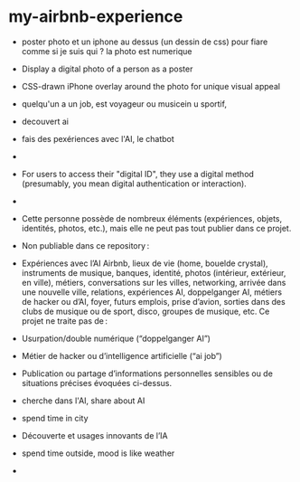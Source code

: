 # my-airbnb-experience

- poster photo et un iphone au dessus (un dessin de css) pour fiare comme si je suis qui ? la photo est numerique
- Display a digital photo of a person  as a poster
- CSS-drawn iPhone overlay around the photo for unique visual appeal


- quelqu'un a un job, est voyageur ou musicein u sportif,
- decouvert ai
- fais des pexériences avec l'AI,  le chatbot
- 
- For users to access their "digital ID", they use a digital method (presumably, you mean digital authentication or interaction).
- 
- Cette personne possède de nombreux éléments (expériences, objets, identités, photos, etc.), mais elle ne peut pas tout publier dans ce projet.
- Non publiable dans ce repository :
- Expériences avec l’AI Airbnb, lieux de vie (home, bouelde crystal), instruments de musique, banques, identité, photos (intérieur, extérieur, en ville), métiers, conversations sur les villes, networking, arrivée dans une nouvelle ville, relations, expériences AI, doppelganger AI, métiers de hacker ou d’AI, foyer, futurs emplois, prise d’avion, sorties dans des clubs de musique ou de sport, disco, groupes de musique, etc.
Ce projet ne traite pas de :
- Usurpation/double numérique (“doppelganger AI”)
- Métier de hacker ou d’intelligence artificielle (“ai job”)
- Publication ou partage d’informations personnelles sensibles ou de situations précises évoquées ci-dessus.


- cherche dans l'AI, share about AI
- spend time in city
- Découverte et usages innovants de l’IA

- spend time outside, mood is like weather 
- 
